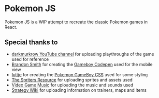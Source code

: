 # Pokemon JS

Pokemon JS is a WIP attempt to recreate the classic Pokemon games in React.

## Special thanks to

- [darkmurkrow YouTube channel](https://www.youtube.com/@darkmurkrow) for uploading playthroughs of the game used for reference
- [Brandon Smith](https://www.brandons.me/) for creating the [Gameboy Codepen](https://codepen.io/brundolf/pen/beagbQ) used for the mobile view
- [luttje](https://github.com/luttje) for creating the [Pokemon GameBoy CSS](https://github.com/luttje/css-pokemon-gameboy/tree/main) used for some styling
- [The Spriters Resource](https://www.spriters-resource.com/game_boy_gbc/pokemonredblue/) for uploading sprites and assets used
- [Video Game Music](https://downloads.khinsider.com/game-soundtracks/album/pokemon-game-boy-pok-mon-sound-complete-set-play-cd) for uploading the music and sounds used
- [Strategy Wiki](https://strategywiki.org/wiki/Pok%C3%A9mon_Red_and_Blue/Walkthrough) for uploading information on trainers, maps and items
